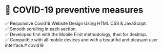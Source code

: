 # 🏢 COVID-19 preventive measures <br>
✅ Responsive Covid19 Website Design Using HTML CSS & JavaScript.<br>
✅ Smooth scrolling in each section.<br>
✅ Developed first with the Mobile First methodology, then for desktop.<br>
✅ Compatible with all mobile devices and with a beautiful and pleasant user interface.# covid19
